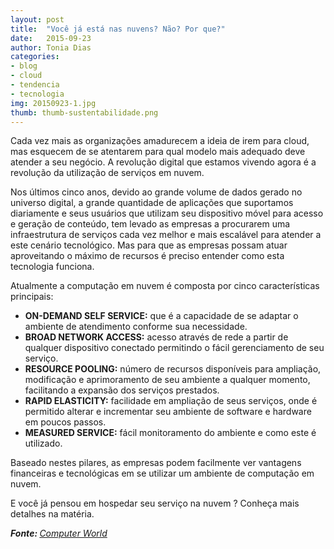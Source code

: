 ```yaml
---
layout: post
title:  "Você já está nas nuvens? Não? Por que?"
date:   2015-09-23
author: Tonia Dias
categories: 
- blog
- cloud
- tendencia
- tecnologia
img: 20150923-1.jpg
thumb: thumb-sustentabilidade.png
---
```


Cada vez mais as organizações amadurecem a ideia de irem para cloud, mas esquecem de se atentarem para qual modelo mais adequado deve atender a seu negócio. A revolução digital que estamos vivendo agora é a revolução da utilização de serviços em nuvem. <!--more-->

Nos últimos cinco anos, devido ao grande volume de dados gerado no universo digital, a grande quantidade de aplicações que suportamos diariamente e seus usuários que utilizam seu dispositivo móvel para acesso e geração de conteúdo, tem levado as empresas a procurarem uma infraestrutura de serviços cada vez melhor e mais escalável para atender a este cenário tecnológico. Mas para que as empresas possam atuar aproveitando o máximo de recursos é preciso entender como esta tecnologia funciona.

Atualmente a computação em nuvem é composta por cinco características principais:

* <b>ON-DEMAND SELF SERVICE:</b> que é a capacidade de se adaptar o ambiente de atendimento conforme sua necessidade.
* <b>BROAD NETWORK ACCESS:</b> acesso através de rede a partir de qualquer dispositivo conectado permitindo o fácil gerenciamento de seu serviço.
* <b>RESOURCE POOLING:</b> número de recursos disponíveis para ampliação, modificação e aprimoramento de seu ambiente a qualquer momento, facilitando a expansão dos serviços prestados.
* <b>RAPID ELASTICITY:</b> facilidade em ampliação de seus serviços, onde é permitido alterar e incrementar seu ambiente de software e hardware em poucos passos.
* <b>MEASURED SERVICE:</b> fácil monitoramento do ambiente e como este é utilizado.

Baseado nestes pilares, as empresas podem facilmente ver vantagens financeiras e tecnológicas em se utilizar um ambiente de computação em nuvem. 

E você já pensou em hospedar seu serviço na nuvem ? Conheça mais detalhes na matéria.

<i><b>Fonte: </b><a href="http://computerworld.com.br/voce-ja-esta-nas-nuvens-nao-por-que">Computer World</a></i>